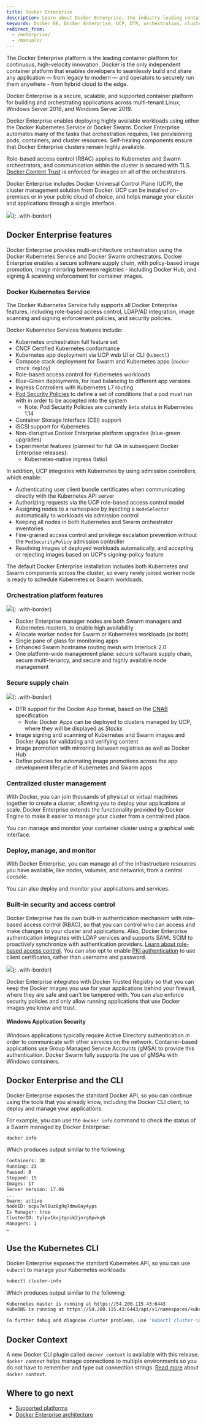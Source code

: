 ```yaml
---
title: Docker Enterprise
description: Learn about Docker Enterprise, the industry-leading container platform to securely build, share, and run any application, on any infrastructure.
keywords: Docker EE, Docker Enterprise, UCP, DTR, orchestration, cluster, Kubernetes, CaaS
redirect_from:
  - /enterprise/
  - /manuals/
---
```



The Docker Enterprise platform is the leading container platform for continuous, high-velocity innovation. Docker is the only independent container platform that enables developers to seamlessly build and share any application — from legacy to modern — and operators to securely run them anywhere - from hybrid cloud to the edge.

Docker Enterprise is a secure, scalable, and supported container platform for building and 
orchestrating applications across multi-tenant Linux, Windows Server 2016, and Windows Server 2019.

Docker Enterprise enables deploying highly available workloads using either the Docker Kubernetes Service or Docker Swarm. Docker Enterprise automates many of the tasks that orchestration requires, like provisioning pods, containers, and cluster
resources. Self-healing components ensure that Docker Enterprise clusters remain highly available.

Role-based access control (RBAC) applies to Kubernetes and Swarm orchestrators, and
communication within the cluster is secured with TLS.
[Docker Content Trust](/engine/security/trust/content_trust/) is enforced
for images on all of the orchestrators.

Docker Enterprise includes Docker Universal Control Plane (UCP), the
cluster management solution from Docker. UCP can be installed
on-premises or in your public cloud of choice, and helps manage your
cluster and applications through a single interface.

![](images/docker-ee-overview-1.png){: .with-border}

## Docker Enterprise features

Docker Enterprise provides multi-architecture orchestration using the Docker Kubernetes Service and
Docker Swarm orchestrators. Docker Enterprise enables a secure software supply chain, with policy-based image
promotion, image mirroring between registries - including Docker Hub, and signing & scanning enforcement for container images.

### Docker Kubernetes Service

The Docker Kubernetes Service fully supports all Docker Enterprise features, including
role-based access control, LDAP/AD integration, image scanning and signing enforcement policies,
and security policies.

Docker Kubernetes Services features include:

- Kubernetes orchestration full feature set
- CNCF Certified Kubernetes conformance
- Kubernetes app deployment via UCP web UI or CLI (`kubectl`)
- Compose stack deployment for Swarm and Kubernetes apps (`docker stack deploy`)
- Role-based access control for Kubernetes workloads
- Blue-Green deployments, for load balancing to different app versions
- Ingress Controllers with Kubernetes L7 routing
- [Pod Security Policies](https://kubernetes.io/docs/concepts/policy/pod-security-policy/) to define a set of conditions that a pod must run with in order to be accepted into the system
  - Note: Pod Security Policies are currently `Beta` status in Kubernetes 1.14
- Container Storage Interface (CSI) support
- iSCSI support for Kubernetes
- Non-disruptive Docker Enterprise platform upgrades (blue-green upgrades)
- Experimental features (planned for full GA in subsequent Docker Enterprise releases):
  - Kubernetes-native ingress (Istio)

In addition, UCP integrates with Kubernetes by using admission controllers,
which enable:

- Authenticating user client bundle certificates when communicating directly
  with the Kubernetes API server
- Authorizing requests via the UCP role-based access control model
- Assigning nodes to a namespace by injecting a `NodeSelector` automatically
  to workloads via admission control
- Keeping all nodes in both Kubernetes and Swarm orchestrator inventories
- Fine-grained access control and privilege escalation prevention without
  the `PodSecurityPolicy` admission controller
- Resolving images of deployed workloads automatically, and accepting or
  rejecting images based on UCP's signing-policy feature

The default Docker Enterprise installation includes both Kubernetes and Swarm
components across the cluster, so every newly joined worker node is ready
to schedule Kubernetes or Swarm workloads.

### Orchestration platform features

![](images/docker-ee-overview-4.png){: .with-border}

- Docker Enterprise manager nodes are both Swarm managers and Kubernetes masters,
  to enable high availability
- Allocate worker nodes for Swarm or Kubernetes workloads (or both)
- Single pane of glass for monitoring apps
- Enhanced Swarm hostname routing mesh with Interlock 2.0
- One platform-wide management plane: secure software supply chain, secure
  multi-tenancy, and secure and highly available node management

### Secure supply chain

![](images/docker-ee-overview-3.png){: .with-border}

- DTR support for the Docker App format, based on the [CNAB](https://cnab.io) specification
  - Note: Docker Apps can be deployed to clusters managed by UCP, where they will be displayed as _Stacks_
- Image signing and scanning of Kubernetes and Swarm images and Docker Apps for validating and verifying content
- Image promotion with mirroring between registries as well as Docker Hub
- Define policies for automating image promotions across the app development
  lifecycle of Kubernetes and Swarm apps

### Centralized cluster management

With Docker, you can join thousands of physical or virtual machines
together to create a cluster, allowing you to deploy your
applications at scale. Docker Enterprise extends the functionality provided by Docker
Engine to make it easier to manage your cluster from a centralized place.

You can manage and monitor your container cluster using a graphical web interface.

### Deploy, manage, and monitor

With Docker Enterprise, you can manage all of the infrastructure
resources you have available, like nodes, volumes, and networks, from a central console.

You can also deploy and monitor your applications and services.

### Built-in security and access control

Docker Enterprise has its own built-in authentication mechanism with role-based access
control (RBAC), so that you can control who can access and make changes to your
cluster and applications. Also, Docker Enterprise authentication integrates with LDAP
services and supports SAML SCIM to proactively synchronize with authentication providers.
[Learn about role-based access control](https://docs.docker.com/ee/ucp/authorization/). You can also opt to enable [PKI authentication](https://docs.docker.com/ee/enable-client-certificate-authentication/) to use client certificates, rather than username and password. 

![](images/docker-ee-overview-2.png){: .with-border}

Docker Enterprise integrates with Docker Trusted Registry so that you can keep the
Docker images you use for your applications behind your firewall, where they
are safe and can't be tampered with. You can also enforce security policies and only allow running applications
that use Docker images you know and trust.

#### Windows Application Security
Windows applications typically require Active Directory authentication in order to communicate with other services on the network. Container-based applications use Group Managed Service Accounts (gMSA) to provide this authentication. Docker Swarm fully supports the use of gMSAs with Windows containers.


## Docker Enterprise and the CLI

Docker Enterprise exposes the standard Docker API, so you can continue using the tools
that you already know, including the Docker CLI client, to deploy and manage your
applications.

For example, you can use the `docker info` command to check the
status of a Swarm managed by Docker Enterprise:

```bash
docker info
```

Which produces output similar to the following:

```bash
Containers: 38
Running: 23
Paused: 0
Stopped: 15
Images: 17
Server Version: 17.06
...
Swarm: active
NodeID: ocpv7el0uz8g9q7dmw8ay4yps
Is Manager: true
ClusterID: tylpv1kxjtgoik2jnrg8pvkg6
Managers: 1
…
```

## Use the Kubernetes CLI

Docker Enterprise exposes the standard Kubernetes API, so you can use `kubectl` to
manage your Kubernetes workloads:

```bash
kubectl cluster-info
```

Which produces output similar to the following:

```bash
Kubernetes master is running at https://54.200.115.43:6443
KubeDNS is running at https://54.200.115.43:6443/api/v1/namespaces/kube-system/services/kube-dns:dns/proxy

To further debug and diagnose cluster problems, use 'kubectl cluster-info dump'.
```

## Docker Context
A new Docker CLI plugin called `docker context` is available with this release. `docker context` helps manage connections to multiple environments so you do not have to remember and type out connection strings. [Read more](link) about `docker context`.


## Where to go next

- [Supported platforms](supported-platforms.md)
- [Docker Enterprise architecture](docker-ee-architecture.md)
